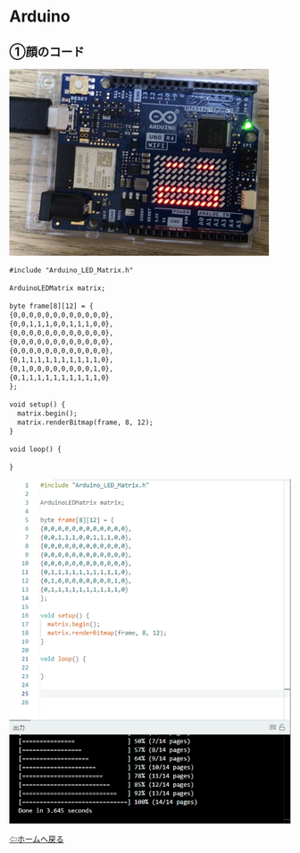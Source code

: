 # Arduino

## ①顔のコード

![](a1-2.png)

```
#include "Arduino_LED_Matrix.h"

ArduinoLEDMatrix matrix;

byte frame[8][12] = {
{0,0,0,0,0,0,0,0,0,0,0,0},
{0,0,1,1,1,0,0,1,1,1,0,0},
{0,0,0,0,0,0,0,0,0,0,0,0},
{0,0,0,0,0,0,0,0,0,0,0,0},
{0,0,0,0,0,0,0,0,0,0,0,0},
{0,1,1,1,1,1,1,1,1,1,1,0},
{0,1,0,0,0,0,0,0,0,0,1,0},
{0,1,1,1,1,1,1,1,1,1,1,0}
};

void setup() {
  matrix.begin();
  matrix.renderBitmap(frame, 8, 12);
}

void loop() {

}

```

![](a1-1.png)

[⇦ホームへ戻る](README.md)